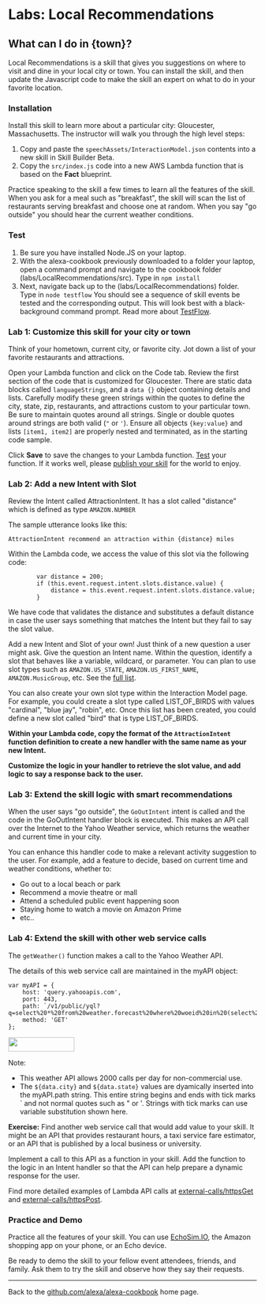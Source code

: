 
# Labs: <a id="title">Local Recommendations</a>

## What can I do in {town}? <a id="intro"></a>

Local Recommendations is a skill that gives you suggestions on where to visit and dine in your local city or town.
You can install the skill, and then update the Javascript code to make the skill an expert on what to do in your favorite location.

### Installation
Install this skill to learn more about a particular city: Gloucester, Massachusetts.
The instructor will walk you through the high level steps:
1. Copy and paste the ```speechAssets/InteractionModel.json``` contents into a new skill in Skill Builder Beta.
1. Copy the ```src/index.js``` code into a new AWS Lambda function that is based on the **Fact** blueprint.

Practice speaking to the skill a few times to learn all the features of the skill.
When you ask for a meal such as "breakfast", the skill will scan the list of restaurants serving breakfast and choose one at random.  When you say "go outside" you should hear the current weather conditions.


### Test
1. Be sure you have installed Node.JS on your laptop.
1. With the alexa-cookbook previously downloaded to a folder your laptop, open a command prompt and navigate to the cookbook folder (labs/LocalRecommendations/src).  Type in ```npm install```
1. Next, navigate back up to the (labs/LocalRecommendations) folder.  Type in ```node testflow```
You should see a sequence of skill events be tested and the corresponding output.
This will look best with a black-background command prompt.  Read more about [TestFlow](../../testing/TestFlow).

### Lab 1: Customize this skill for your city or town
Think of your hometown, current city, or favorite city.  Jot down a list of your favorite restaurants and attractions.

Open your Lambda function and click on the Code tab.  Review the first section of the code that is customized for Gloucester.
There are static data blocks called ```languageStrings```, and a ```data {}``` object containing details and lists.
Carefully modify these green strings within the quotes to define the city, state, zip, restaurants, and attractions custom to your particular town.
Be sure to maintain quotes around all strings.  Single or double quotes around strings are both valid (```"``` or ```'```). Ensure all objects ```{key:value}``` and lists ```[item1, item2]``` are properly nested and terminated, as in the starting code sample.

Click **Save** to save the changes to your Lambda function.
[Test](https://github.com/alexa/alexa-cookbook/tree/master/testing) your function.
If it works well, please [publish your skill](https://developer.amazon.com/public/solutions/alexa/alexa-skills-kit/docs/publishing-an-alexa-skill)  for the world to enjoy.


### Lab 2: Add a new Intent with Slot
Review the Intent called AttractionIntent.  It has a slot called "distance" which is defined as type ```AMAZON.NUMBER```

The sample utterance looks like this:

```AttractionIntent recommend an attraction within {distance} miles```

Within the Lambda code, we access the value of this slot via the following code:

```
        var distance = 200;
        if (this.event.request.intent.slots.distance.value) {
            distance = this.event.request.intent.slots.distance.value;
        }
```
We have code that validates the distance and substitutes a default distance in case the user says something that matches the Intent but they fail to say the slot value.


Add a new Intent and Slot of your own!  Just think of a new question a user might ask.  Give the question an Intent name.
Within the question, identify a slot that behaves like a variable, wildcard, or parameter.
You can plan to use slot types such as ```AMAZON.US_STATE```, ```AMAZON.US_FIRST_NAME```, ```AMAZON.MusicGroup```, etc.
See the [full list](https://developer.amazon.com/public/solutions/alexa/alexa-skills-kit/docs/built-in-intent-ref/slot-type-reference).

You can also create your own slot type within the Interaction Model page.
For example, you could create a slot type called LIST_OF_BIRDS with values "cardinal", "blue jay", "robin", etc.
Once this list has been created, you could define a new slot called "bird" that is type LIST_OF_BIRDS.

**Within your Lambda code, copy the format of the ```AttractionIntent``` function definition to create a new handler with the same name as your new Intent.**

**Customize the logic in your handler to retrieve the slot value, and add logic to say a response back to the user.**


### Lab 3: Extend the skill logic with smart recommendations
When the user says "go outside", the ```GoOutIntent``` intent is called and the code in the GoOutIntent handler block is executed.
This makes an API call over the Internet to the Yahoo Weather service, which returns the weather and current time in your city.

You can enhance this handler code to make a relevant activity suggestion to the user.
For example, add a feature to decide, based on current time and weather conditions, whether to:

 * Go out to a local beach or park
 * Recommend a movie theatre or mall
 * Attend a scheduled public event happening soon
 * Staying home to watch a movie on Amazon Prime
 * etc..


### Lab 4: Extend the skill with other web service calls
The ```getWeather()``` function makes a call to the Yahoo Weather API.

The details of this web service call are maintained in the myAPI object:

```
var myAPI = {
    host: 'query.yahooapis.com',
    port: 443,
    path: `/v1/public/yql?q=select%20*%20from%20weather.forecast%20where%20woeid%20in%20(select%20woeid%20from%20geo.places(1)%20where%20text%3D%22${encodeURIComponent(data.city)}%2C%20${data.state}%22)&format=json&env=store%3A%2F%2Fdatatables.org%2Falltableswithkeys`,
    method: 'GET'
};
```

<a href="https://www.yahoo.com/?ilc=401" target="_blank"> <img src="https://poweredby.yahoo.com/purple.png" width="134" height="29"/> </a>

 Note:
 * This weather API allows 2000 calls per day for non-commercial use.
 * The ```${data.city}``` and ```${data.state}``` values are dyamically inserted into the myAPI.path string.  This entire string begins and ends with tick marks ` and not normal quotes such as " or '.  Strings with tick marks can use variable substitution shown here.

**Exercise:**
Find another web service call that would add value to your skill.  It might be an API that provides restaurant hours, a taxi service fare estimator, or an API that is published by a local business or university.

Implement a call to this API as a function in your skill.  Add the function to the logic in an Intent handler so that the API can help prepare a dynamic response for the user.

Find more detailed examples of Lambda API calls at [external-calls/httpsGet](../../external-calls/httpsGet) and [external-calls/httpsPost](../../external-calls/httpsPost).



### Practice and Demo
Practice all the features of your skill.  You can use [EchoSim.IO](https://echosim.io), the Amazon shopping app on your phone, or an Echo device.

Be ready to demo the skill to your fellow event attendees, friends, and family.  Ask them to try the skill and observe how they say their requests.

<hr />

Back to the [github.com/alexa/alexa-cookbook](https://github.com/alexa/alexa-cookbook) home page.

